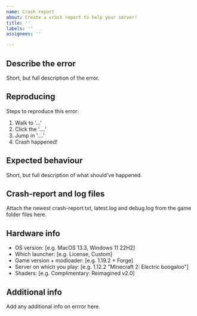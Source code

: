 ```yaml
---
name: Crash report
about: Create a crash report to help your server!
title: ''
labels: ''
assignees: ''

---
```


## Describe the error
Short, but full description of the error.

## Reproducing
Steps to reproduce this error:
1. Walk to '...'
2. Click the '....'
3. Jump in '....'
4. Crash happened!

## Expected behaviour
Short, but full description of what should've happened.

## Crash-report and log files
Attach the newest crash-report.txt, latest.log and debug.log from the game folder files here.

## Hardware info
 - OS version: [e.g. MacOS 13.3, Windows 11 22H2]
 - Which launcher: [e.g. License, Custom]
 - Game version + modloader: [e.g. 1.19.2 + Forge]
 - Server on which you play: [e.g. 1.12.2 "Minecraft 2: Electric boogaloo"]
 - Shaders: [e.g. Complimentary: Reimagined v2.0]

## Additional info
Add any additional info on errror here.
